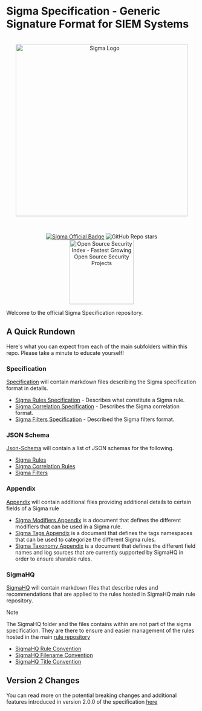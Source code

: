# Sigma Specification - Generic Signature Format for SIEM Systems

<a href="https://sigmahq.io/">
<p align="center">
<br />
<picture>
  <source media="(prefers-color-scheme: dark)" srcset="./media/images/sigma_logo_dark.png">
  <img width="454" alt="Sigma Logo" src="./media/images/sigma_logo_light.png">
</picture>
</p>
</a>
<br />

<p align="center">
<a href="https://sigmahq.io/"><img src="https://cdn.jsdelivr.net/gh/SigmaHQ/sigmahq.github.io@master/images/Sigma%20Official%20Badge.svg" alt="Sigma Official Badge"></a> <img alt="GitHub Repo stars" src="https://img.shields.io/github/stars/SigmaHQ/sigma-specification">
<br />
<a href="https://opensourcesecurityindex.io/" target="_blank" rel="noopener">
<img style="width: 170px;" src="https://opensourcesecurityindex.io/badge.svg" alt="Open Source Security Index - Fastest Growing Open Source Security Projects" width="170" />
</a>
</p>

Welcome to the official Sigma Specification repository.

## A Quick Rundown

Here's what you can expect from each of the main subfolders within this repo. Please take a minute to educate yourself!

### Specification

[Specification](./specification/) will contain markdown files describing the Sigma specification format in details.

- [Sigma Rules Specification](./specification/sigma-rules-specification.md) - Describes what constitute a Sigma rule.
- [Sigma Correlation Specification](./specification/sigma-correlation-rules-specification.md) - Describes the Sigma correlation format.
- [Sigma Filters Specification](./specification/sigma-filters-specification.md) - Described the Sigma filters format.

### JSON Schema

[Json-Schema](./json-schema/) will contain a list of JSON schemas for the following.

- [Sigma Rules](/json-schema/sigma-detection-rule-schema.json)
- [Sigma Correlation Rules](/json-schema/sigma-correlation-rules-schema.json)
- [Sigma Filters](/json-schema/sigma-filters-schema.json)

### Appendix

[Appendix](./appendix/) will contain additional files providing additional details to certain fields of a Sigma rule

- [Sigma Modifiers Appendix](appendix/sigma-modifiers-appendix.md) is a document that defines the different modifiers that can be used in a Sigma rule.
- [Sigma Tags Appendix](appendix/sigma-tags-appendix.md) is a document that defines the tags namespaces that can be used to categorize the different Sigma rules.
- [Sigma Taxonomy Appendix](appendix/sigma-taxonomy-appendix.md) is a document that defines the different field names and log sources that are currently supported by SigmaHQ in order to ensure sharable rules.

### SigmaHQ

[SigmaHQ](./sigmahq/) will contain markdown files that describe rules and recommendations that are applied to the rules hosted in SigmaHQ main rule repository.

> [!NOTE]
> The SigmaHQ folder and the files contains within are not part of the sigma specification. They are there to ensure and easier management of the rules hosted in the main [rule repository](https://github.com/SigmaHQ/sigma/tree/master/rules)

- [SigmaHQ Rule Convention](/sigmahq/sigmahq-rule-convention.md)
- [SigmaHQ Filename Convention](/sigmahq/sigmahq-filename-convention.md)
- [SigmaHQ Title Convention](/sigmahq/sigmahq-title-convention.md)

## Version 2 Changes

You can read more on the potential breaking changes and additional features introduced in version 2.0.0 of the specification [here](./other/version-2-changes.md)
